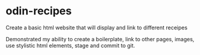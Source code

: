 # odin-recipes
Create a basic html website that will display and link to different receipes

Demonstrated my ability to create a boilerplate, link to other pages, images, use stylistic html elements, stage and commit to git.